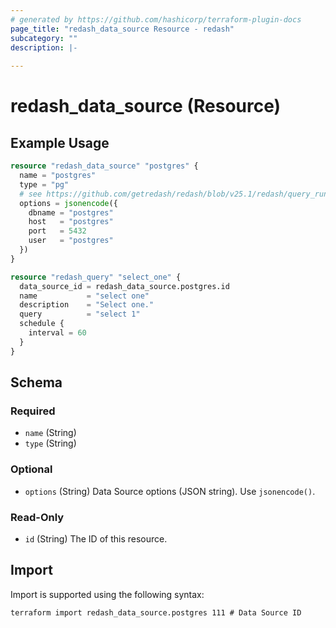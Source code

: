 ```yaml
---
# generated by https://github.com/hashicorp/terraform-plugin-docs
page_title: "redash_data_source Resource - redash"
subcategory: ""
description: |-
  
---
```


# redash_data_source (Resource)



## Example Usage

```terraform
resource "redash_data_source" "postgres" {
  name = "postgres"
  type = "pg"
  # see https://github.com/getredash/redash/blob/v25.1/redash/query_runner/pg.py#L149-L153
  options = jsonencode({
    dbname = "postgres"
    host   = "postgres"
    port   = 5432
    user   = "postgres"
  })
}

resource "redash_query" "select_one" {
  data_source_id = redash_data_source.postgres.id
  name           = "select one"
  description    = "Select one."
  query          = "select 1"
  schedule {
    interval = 60
  }
}
```

<!-- schema generated by tfplugindocs -->
## Schema

### Required

- `name` (String)
- `type` (String)

### Optional

- `options` (String) Data Source options (JSON string). Use `jsonencode()`.

### Read-Only

- `id` (String) The ID of this resource.

## Import

Import is supported using the following syntax:

```shell
terraform import redash_data_source.postgres 111 # Data Source ID
```

